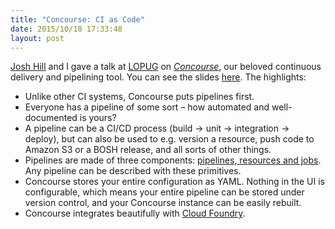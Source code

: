 ```yaml
---
title: "Concourse: CI as Code"
date: 2015/10/18 17:33:48
layout: post
---
```


[Josh Hill](http://twitter.com/jamesjoshuahill) and I gave a talk at [LOPUG](http://www.meetup.com/London-PaaS-User-Group-LOPUG/) on _[Concourse](https://concourse.ci)_, our beloved continuous delivery and pipelining tool. You can see the slides [here](https://speakerdeck.com/henryaj/concourse-ci-as-code). The highlights:

  * Unlike other CI systems, Concourse puts pipelines first.
  * Everyone has a pipeline of some sort – how automated and well-documented is yours?
  * A pipeline can be a CI/CD process (build → unit → integration → deploy), but can also be used to e.g. version a resource, push code to Amazon S3 or a BOSH release, and all sorts of other things.
  * Pipelines are made of three components: [pipelines, resources and jobs](http://concourse.ci/concepts.html). Any pipeline can be described with these primitives.
  * Concourse stores your entire configuration as YAML. Nothing in the UI is configurable, which means your entire pipeline can be stored under version control, and your Concourse instance can be easily rebuilt.
  * Concourse integrates beautifully with [Cloud Foundry](https://www.cloudfoundry.org/).
